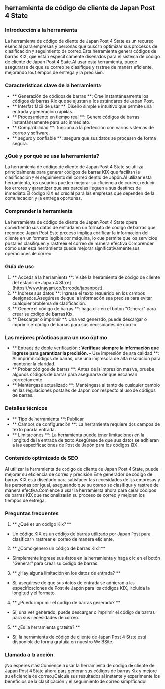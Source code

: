 ## herramienta de código de cliente de Japan Post 4 State

### Introducción a la herramienta
La herramienta de código de cliente de Japan Post 4 State es un recurso esencial para empresas y personas que buscan optimizar sus procesos de clasificación y seguimiento de correo.Esta herramienta genera códigos de barras KIX, que están específicamente diseñados para el sistema de código de cliente de Japan Post 4 State.Al usar esta herramienta, puede asegurarse de que su correo se clasifique y rastree de manera eficiente, mejorando los tiempos de entrega y la precisión.

### Características clave de la herramienta
- ** Generación de códigos de barras **: Cree instantáneamente los códigos de barras Kix que se ajustan a los estándares de Japan Post.
- ** Interfaz fácil de usar **: Diseño simple e intuitivo que permite una entrada y generación rápidas.
- ** Procesamiento en tiempo real **: Genere códigos de barras instantáneamente para uso inmediato.
- ** Compatibilidad **: funciona a la perfección con varios sistemas de correo y software.
- ** seguro y confiable **: asegura que sus datos se procesen de forma segura.

### ¿Qué y por qué se usa la herramienta?
La herramienta de código de cliente de Japan Post 4 State se utiliza principalmente para generar códigos de barras KIX que facilitan la clasificación y el seguimiento del correo dentro de Japón.Al utilizar esta herramienta, los usuarios pueden mejorar su eficiencia de correo, reducir los errores y garantizar que sus parcelas lleguen a sus destinos de inmediato.El código KIX es crucial para las empresas que dependen de la comunicación y la entrega oportunas.

### Comprender la herramienta
La herramienta de código de cliente de Japan Post 4 State opera convirtiendo sus datos de entrada en un formato de código de barras que reconoce Japan Post.Este proceso implica codificar la información del cliente en un formato legible por máquina, lo que permite que los servicios postales clasifiquen y rastreen el correo de manera efectiva.Comprender cómo usar esta herramienta puede mejorar significativamente sus operaciones de correo.

### Guía de uso
1. ** Acceda a la herramienta **: Visite la herramienta de código de cliente del estado de Japan 4 State] (https://www.inayam.co/barcode/japanpost).
2. ** Ingrese sus datos **: Ingrese el texto requerido en los campos designados.Asegúrese de que la información sea precisa para evitar cualquier problema de clasificación.
3. ** Genere el código de barras **: haga clic en el botón "Generar" para crear su código de barras Kix.
4. ** Descargar o imprimir **: Una vez generado, puede descargar o imprimir el código de barras para sus necesidades de correo.

### Las mejores prácticas para un uso óptimo
- ** Entrada de doble verificación **: Verifique siempre la información que ingrese para garantizar la precisión.
-** Use impresión de alta calidad **: Al imprimir códigos de barras, use una impresora de alta resolución para mantener la claridad.
- ** Probar códigos de barras **: Antes de la impresión masiva, pruebe algunos códigos de barras para asegurarse de que escanean correctamente.
- ** Manténgase actualizado **: Manténgase al tanto de cualquier cambio en las regulaciones postales de Japón con respecto al uso de códigos de barras.

### Detalles técnicos
- ** Tipo de herramienta **: Publicar
- ** Campos de configuración **: La herramienta requiere dos campos de texto para la entrada.
- ** Limitaciones **: La herramienta puede tener limitaciones en la longitud de la entrada de texto.Asegúrese de que sus datos se adhieran a las especificaciones de Post de Japón para los códigos KIX.

### Contenido optimizado de SEO
Al utilizar la herramienta de código de cliente de Japan Post 4 State, puede mejorar su eficiencia de correo y precisión.Este generador de código de barras KIX está diseñado para satisfacer las necesidades de las empresas y las personas por igual, asegurando que su correo se clasifique y rastree de manera efectiva.Comience a usar la herramienta ahora para crear códigos de barras KIX que racionalizarán su proceso de correo y mejoren los tiempos de entrega.

### Preguntas frecuentes

1. ** ¿Qué es un código Kix? **
- Un código KIX es un código de barras utilizado por Japan Post para clasificar y rastrear el correo de manera eficiente.

2. ** ¿Cómo genero un código de barras Kix? **
- Simplemente ingrese sus datos en la herramienta y haga clic en el botón "Generar" para crear su código de barras.

3. ** ¿Hay alguna limitación en los datos de entrada? **
- Sí, asegúrese de que sus datos de entrada se adhieran a las especificaciones de Post de Japón para los códigos KIX, incluida la longitud y el formato.

4. ** ¿Puedo imprimir el código de barras generado? **
- Sí, una vez generado, puede descargar o imprimir el código de barras para sus necesidades de correo.

5. ** ¿Es la herramienta gratuita? **
- Sí, la herramienta de código de cliente de Japan Post 4 State está disponible de forma gratuita en nuestro We BSite.

### Llamada a la acción
¡No esperes más!Comience a usar la herramienta de código de cliente de Japan Post 4 State ahora para generar sus códigos de barras Kix y mejore su eficiencia de correo.¡Calcule sus resultados al instante y experimente los beneficios de la clasificación y el seguimiento de correo simplificado!